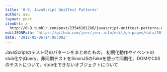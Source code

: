 ```yaml
---
title: '0-9, JavaScript UnitTest Patterns'
author: azu
layout: post
itemUrl: >-
  http://0-9.tumblr.com/post/23546101286/javascript-unittest-patterns-using-sinonjs-and-jstestdri
editJSONPath: 'https://github.com/jser/jser.info/edit/gh-pages/data/2012/05/index.json'
date: '2012-05-06T14:00:00Z'
---
```

JavaScriptのテスト時のパターンをまとめたもの。
初期化動作やイベントのstub化やjQuery、非同期テストをSinonJSのFakeを使って同期化、DOMやCSSのテストについて。stub化できないオブジェクトについて
